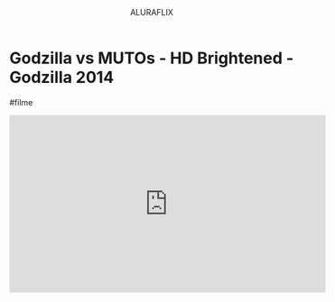 
<body>

<header>ALURAFLIX</header>



<H1>Godzilla vs MUTOs - HD Brightened - Godzilla 2014</H1>


<P>#filme</P>

<iframe width="560" height="315" src="https://www.youtube.com/embed/PIjCt8M9XJI?si=TRp8Fjg1XfSC9hOI" title="YouTube video player" frameborder="0" allow="accelerometer; autoplay; clipboard-write; encrypted-media; gyroscope; picture-in-picture; web-share" referrerpolicy="strict-origin-when-cross-origin" allowfullscreen></iframe>

</body>
